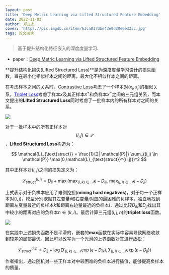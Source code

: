 ```yaml
---
layout: post
title: 'Deep Metric Learning via Lifted Structured Feature Embedding'
date: 2022-11-03
author: 郑之杰
cover: 'https://pic.imgdb.cn/item/63ca817dbe43e0d30eee333c.jpg'
tags: 论文阅读
---
```


> 基于提升结构化特征嵌入的深度度量学习.

- paper：[Deep Metric Learning via Lifted Structured Feature Embedding](https://arxiv.org/abs/1511.06452)

**提升结构化损失(Lifted Structured Loss)**是为深度度量学习设计的损失函数，旨在最小化相似样本之间的距离，最大化不相似样本之间的距离。

在考虑样本之间的关系时，[Contrastive Loss](http://yann.lecun.com/exdb/publis/pdf/chopra-05.pdf)考虑了一个样本对$(x_i,x_j)$的相似关系，[<font color=blue>Triplet Loss</font>](https://0809zheng.github.io/2022/11/02/triplet.html)考虑了样本$x$及其正样本$x^+$和负样本$x^-$之间的三元组关系，而本文提出的**Lifted Structured Loss**同时考虑了一批样本内的所有样本对之间的关系。

![](https://pic.imgdb.cn/item/63c5109dbe43e0d30eb9c770.jpg)

对于一批样本中的所有正样本对$$(i,j) \in \mathcal{P}$$，**Lifted Structured Loss**构造为：

$$ \mathcal{L}_{\text{struct}} = \frac{1}{2| \mathcal{P}|} \sum_{(i,j) \in \mathcal{P}} \max(0,\mathcal{L}_{\text{struct}}^{(i,j)})^2 $$

其中正样本对$(i,j)$之间的损失定义为：

$$ \mathcal{L}_{\text{struct}}^{(i,j)} = D_{ij} + \max(\mathop{\max}_{(i,k) \in \mathcal{N}} \epsilon-D_{ik},\mathop{\max}_{(j,l) \in \mathcal{N}} \epsilon-D_{jl}) $$

上式表示对于负样本应用了难例挖掘(**mining hard negatives**)，对于每一个正样本对$(i,j)$，模型分别挖掘其左变量$i$和右变量$j$对应的最困难的负样本，独立地找到距离左变量最近的负样本$k$和距离右边量最近的负样本$l$，通过比较$D_{ik}$和$D_{jl}$找出其中较小的距离对应的负样本$n \in (k,l)$。最后计算三元组$(i,j,n)$的**triplet loss**函数。

![](https://pic.imgdb.cn/item/63cb4a38be43e0d30e035553.jpg)


在实践中上述损失函数不是平滑的，嵌套的**max**函数在实际中容易导致网络收敛到较差的局部最优。因此可以改写为一个光滑的上界函数对其进行放松：

$$ \mathcal{L}_{\text{struct}}^{(i,j)} = D_{ij} + \log(\sum_{(i,k) \in \mathcal{N}} \exp(\epsilon-D_{ik}),\sum_{(j,l) \in \mathcal{N}} \exp(\epsilon-D_{jl}))  $$

作者指出，通过随机对一些正样本对中较困难的负样本进行插值，能够提高负样本的质量。
